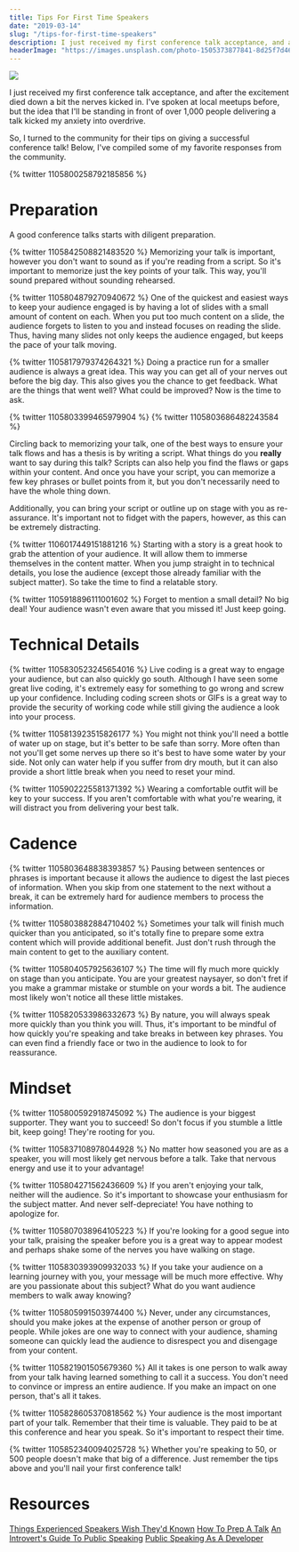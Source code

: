 ```yaml
---
title: Tips For First Time Speakers
date: "2019-03-14"
slug: "/tips-for-first-time-speakers"
description: I just received my first conference talk acceptance, and after the excitement died down a bit the nerves kicked in.
headerImage: "https://images.unsplash.com/photo-1505373877841-8d25f7d46678?ixlib=rb-1.2.1&ixid=eyJhcHBfaWQiOjEyMDd9&auto=format&fit=crop&w=900&q=60"
---
```


<img src="https://images.unsplash.com/photo-1505373877841-8d25f7d46678?ixlib=rb-1.2.1&ixid=eyJhcHBfaWQiOjEyMDd9&auto=format&fit=crop&w=900&q=60" />

I just received my first conference talk acceptance, and after the excitement died down a bit the nerves kicked in. I've spoken at local meetups before, but the idea that I'll be standing in front of over 1,000 people delivering a talk kicked my anxiety into overdrive.

So, I turned to the community for their tips on giving a successful conference talk! Below, I've compiled some of my favorite responses from the community.

{% twitter 1105800258792185856 %}

# Preparation

A good conference talks starts with diligent preparation.

{% twitter 1105842508821483520 %}
Memorizing your talk is important, however you don't want to sound as if you're reading from a script. So it's important to memorize just the key points of your talk. This way, you'll sound prepared without sounding rehearsed.

{% twitter 1105804879270940672 %}
One of the quickest and easiest ways to keep your audience engaged is by having a lot of slides with a small amount of content on each. When you put too much content on a slide, the audience forgets to listen to you and instead focuses on reading the slide. Thus, having many slides not only keeps the audience engaged, but keeps the pace of your talk moving.

{% twitter 1105817979374264321 %}
Doing a practice run for a smaller audience is always a great idea. This way you can get all of your nerves out before the big day. This also gives you the chance to get feedback. What are the things that went well? What could be improved? Now is the time to ask.

{% twitter 1105803399465979904 %}
{% twitter 1105803686482243584 %}

Circling back to memorizing your talk, one of the best ways to ensure your talk flows and has a thesis is by writing a script. What things do you **really** want to say during this talk? Scripts can also help you find the flaws or gaps within your content. And once you have your script, you can memorize a few key phrases or bullet points from it, but you don't necessarily need to have the whole thing down.

Additionally, you can bring your script or outline up on stage with you as re-assurance. It's important not to fidget with the papers, however, as this can be extremely distracting.

{% twitter 1106017449151881216 %}
Starting with a story is a great hook to grab the attention of your audience. It will allow them to immerse themselves in the content matter. When you jump straight in to technical details, you lose the audience (except those already familiar with the subject matter). So take the time to find a relatable story.

{% twitter 1105918896111001602 %}
Forget to mention a small detail? No big deal! Your audience wasn't even aware that you missed it! Just keep going.

# Technical Details

{% twitter 1105830523245654016 %}
Live coding is a great way to engage your audience, but can also quickly go south. Although I have seen some great live coding, it's extremely easy for something to go wrong and screw up your confidence. Including coding screen shots or GIFs is a great way to provide the security of working code while still giving the audience a look into your process.

{% twitter 1105813923515826177 %}
You might not think you'll need a bottle of water up on stage, but it's better to be safe than sorry. More often than not you'll get some nerves up there so it's best to have some water by your side. Not only can water help if you suffer from dry mouth, but it can also provide a short little break when you need to reset your mind.

{% twitter 1105902225581371392 %}
Wearing a comfortable outfit will be key to your success. If you aren't comfortable with what you're wearing, it will distract you from delivering your best talk.

# Cadence

{% twitter 1105803648838393857 %}
Pausing between sentences or phrases is important because it allows the audience to digest the last pieces of information. When you skip from one statement to the next without a break, it can be extremely hard for audience members to process the information.

{% twitter 1105803882884710402 %}
Sometimes your talk will finish much quicker than you anticipated, so it's totally fine to prepare some extra content which will provide additional benefit. Just don't rush through the main content to get to the auxiliary content.

{% twitter 1105804057925636107 %}
The time will fly much more quickly on stage than you anticipate. You are your greatest naysayer, so don't fret if you make a grammar mistake or stumble on your words a bit. The audience most likely won't notice all these little mistakes.

{% twitter 1105820533986332673 %}
By nature, you will always speak more quickly than you think you will. Thus, it's important to be mindful of how quickly you're speaking and take breaks in between key phrases. You can even find a friendly face or two in the audience to look to for reassurance.

# Mindset

{% twitter 1105800592918745092 %}
The audience is your biggest supporter. They want you to succeed! So don't focus if you stumble a little bit, keep going! They're rooting for you.

{% twitter 1105837108978044928 %}
No matter how seasoned you are as a speaker, you will most likely get nervous before a talk. Take that nervous energy and use it to your advantage!

{% twitter 1105804271562436609 %}
If you aren't enjoying your talk, neither will the audience. So it's important to showcase your enthusiasm for the subject matter. And never self-depreciate! You have nothing to apologize for.

{% twitter 1105807038964105223 %}
If you're looking for a good segue into your talk, praising the speaker before you is a great way to appear modest and perhaps shake some of the nerves you have walking on stage.

{% twitter 1105830393909932033 %}
If you take your audience on a learning journey with you, your message will be much more effective. Why are you passionate about this subject? What do you want audience members to walk away knowing?

{% twitter 1105805991503974400 %}
Never, under any circumstances, should you make jokes at the expense of another person or group of people. While jokes are one way to connect with your audience, shaming someone can quickly lead the audience to disrespect you and disengage from your content.

{% twitter 1105821901505679360 %}
All it takes is one person to walk away from your talk having learned something to call it a success. You don't need to convince or impress an entire audience. If you make an impact on one person, that's all it takes.

{% twitter 1105828605370818562 %}
Your audience is the most important part of your talk. Remember that their time is valuable. They paid to be at this conference and hear you speak. So it's important to respect their time.

{% twitter 1105852340094025728 %}
Whether you're speaking to 50, or 500 people doesn't make that big of a difference. Just remember the tips above and you'll nail your first conference talk!

# Resources

[Things Experienced Speakers Wish They'd Known](https://localghost.dev/)
[How To Prep A Talk](https://www.deconstructconf.com/blog/how-to-prepare-a-talk)
[An Introvert's Guide To Public Speaking](https://www.stateofdigital.com/an-introverts-guide-to-public-speaking/)
[Public Speaking As A Developer](https://dev.to/aspittel/public-speaking-as-a-developer-2ihj)
